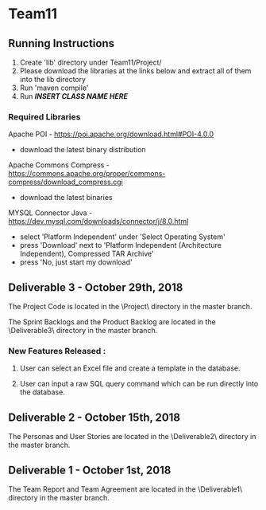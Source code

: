 # Team11

## Running Instructions

1. Create 'lib' directory under Team11/Project/ 
2. Please download the libraries at the links below and extract all of them into the lib directory
3. Run 'maven compile'
4. Run **_INSERT CLASS NAME HERE_**

### Required Libraries

Apache POI - https://poi.apache.org/download.html#POI-4.0.0
- download the latest binary distribution

Apache Commons Compress - https://commons.apache.org/proper/commons-compress/download_compress.cgi
- download the latest binaries

MYSQL Connector Java - https://dev.mysql.com/downloads/connector/j/8.0.html
- select 'Platform Independent' under 'Select Operating System'
- press 'Download' next to 'Platform Independent (Architecture Independent), Compressed TAR Archive'
- press 'No, just start my download'

## Deliverable 3 - October 29th, 2018

The Project Code is located in the \Project\ directory in the master branch.

The Sprint Backlogs and the Product Backlog are located in the \Deliverable3\ directory in the master branch.

### New Features Released :

1. User can select an Excel file and create a template in the database.

2. User can input a raw SQL query command which can be run directly into the database.


## Deliverable 2 - October 15th, 2018

The Personas and User Stories are located in the \Deliverable2\ directory in the master branch.


## Deliverable 1 - October 1st, 2018

The Team Report and Team Agreement are located in the \Deliverable1\ directory in the master branch.
